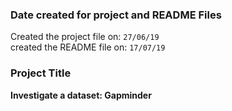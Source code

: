 ### Date created for project and README Files
Created the project file on: ```27/06/19```
<br>
created the README file on: ```17/07/19```

### Project Title
**Investigate a dataset: Gapminder** 
